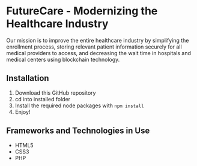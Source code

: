 # FutureCare - Modernizing the Healthcare Industry

Our mission is to improve the entire healthcare industry by simplifying the enrollment process, storing relevant patient information securely for all medical providers to access, and decreasing the wait time in hospitals and medical centers using blockchain technology.

## Installation

1.  Download this GitHub repository
2.  cd into installed folder
3.  Install the required node packages with `npm install`
4.  Enjoy!

## Frameworks and Technologies in Use

- HTML5
- CSS3
- PHP
